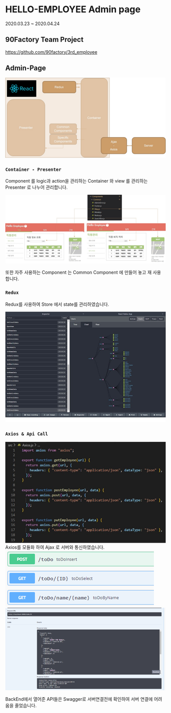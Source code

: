 # HELLO-EMPLOYEE Admin page

2020.03.23 ~ 2020.04.24

## 90Factory Team Project

https://github.com/90factory/3rd_employee

## Admin-Page

<img src="./ReadMe/React.jpg">

### `Container - Presenter`

Component 를 logic과 action을 관리하는 Container 와 view 를 관리하는 Presenter 로 나누어 관리합니다.

<img src="./ReadMe/Common.jpg">

또한 자주 사용하는 Component 는 Common Component 에 만들어 놓고 재 사용 합니다.

### `Redux`

Redux를 사용하여 Store 에서 state를 관리하였습니다.

<img src="./ReadMe/Redux.jpg">

### `Axios & Api Call`

<img src="./ReadMe/Axios.jpg">
Axios를 모듈화 하여 Ajax 로 서버와 통신하였습니다.

<img src="./ReadMe/Apis.png">
<img src="./ReadMe/Swagger.png">

BackEnd에서 열어준 API들은 Swagger로 서버연결전에 확인하여 서버 연결에 어려움을 줄었습니다.
